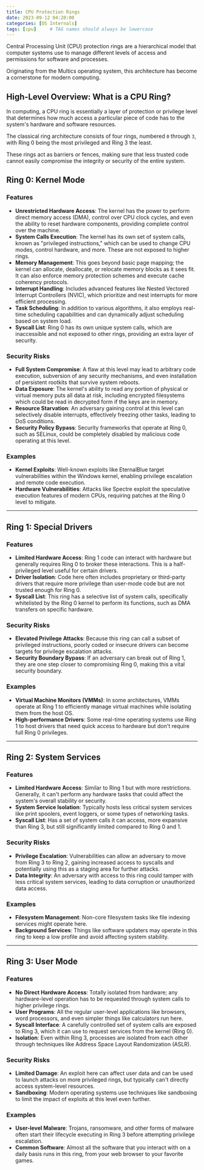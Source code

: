 ```yaml
---
title: CPU Protection Rings
date: 2023-09-12 04:20:00
categories: [OS Internals]
tags: [cpu]     # TAG names should always be lowercase
---
```


Central Processing Unit (CPU) protection rings are a hierarchical model that computer systems use to manage different levels of access and permissions for software and processes. 

Originating from the Multics operating system, this architecture has become a cornerstone for modern computing. 

## High-Level Overview: What is a CPU Ring?

In computing, a CPU ring is essentially a layer of protection or privilege level that determines how much access a particular piece of code has to the system's hardware and software resources. 

The classical ring architecture consists of four rings, numbered `0` through `3`, with Ring 0 being the most privileged and Ring 3 the least. 

These rings act as barriers or fences, making sure that less trusted code cannot easily compromise the integrity or security of the entire system.

## Ring 0: Kernel Mode

### Features

- **Unrestricted Hardware Access**: The kernel has the power to perform direct memory access (DMA), control over CPU clock cycles, and even the ability to reset hardware components, providing complete control over the machine.
- **System Calls Execution**: The kernel has its own set of system calls, known as "privileged instructions," which can be used to change CPU modes, control hardware, and more. These are not exposed to higher rings.
- **Memory Management**: This goes beyond basic page mapping; the kernel can allocate, deallocate, or relocate memory blocks as it sees fit. It can also enforce memory protection schemes and execute cache coherency protocols.
- **Interrupt Handling**: Includes advanced features like Nested Vectored Interrupt Controllers (NVIC), which prioritize and nest interrupts for more efficient processing.
- **Task Scheduling**: In addition to various algorithms, it also employs real-time scheduling capabilities and can dynamically adjust scheduling based on system load.
- **Syscall List**: Ring 0 has its own unique system calls, which are inaccessible and not exposed to other rings, providing an extra layer of security.

### Security Risks

- **Full System Compromise**: A flaw at this level may lead to arbitrary code execution, subversion of any security mechanisms, and even installation of persistent rootkits that survive system reboots.
- **Data Exposure**: The kernel's ability to read any portion of physical or virtual memory puts all data at risk, including encrypted filesystems which could be read in decrypted form if the keys are in memory.
- **Resource Starvation**: An adversary gaining control at this level can selectively disable interrupts, effectively freezing other tasks, leading to DoS conditions.
- **Security Policy Bypass**: Security frameworks that operate at Ring 0, such as SELinux, could be completely disabled by malicious code operating at this level.

### Examples

- **Kernel Exploits**: Well-known exploits like EternalBlue target vulnerabilities within the Windows kernel, enabling privilege escalation and remote code execution.
- **Hardware Vulnerabilities**: Attacks like Spectre exploit the speculative execution features of modern CPUs, requiring patches at the Ring 0 level to mitigate.

---

## Ring 1: Special Drivers

### Features

- **Limited Hardware Access**: Ring 1 code can interact with hardware but generally requires Ring 0 to broker these interactions. This is a half-privileged level useful for certain drivers.
- **Driver Isolation**: Code here often includes proprietary or third-party drivers that require more privilege than user-mode code but are not trusted enough for Ring 0.
- **Syscall List**: This ring has a selective list of system calls, specifically whitelisted by the Ring 0 kernel to perform its functions, such as DMA transfers on specific hardware.

### Security Risks

- **Elevated Privilege Attacks**: Because this ring can call a subset of privileged instructions, poorly coded or insecure drivers can become targets for privilege escalation attacks.
- **Security Boundary Bypass**: If an adversary can break out of Ring 1, they are one step closer to compromising Ring 0, making this a vital security boundary.

### Examples

- **Virtual Machine Monitors (VMMs)**: In some architectures, VMMs operate at Ring 1 to efficiently manage virtual machines while isolating them from the host OS.
- **High-performance Drivers**: Some real-time operating systems use Ring 1 to host drivers that need quick access to hardware but don't require full Ring 0 privileges.

---

## Ring 2: System Services

### Features

- **Limited Hardware Access**: Similar to Ring 1 but with more restrictions. Generally, it can't perform any hardware tasks that could affect the system's overall stability or security.
- **System Service Isolation**: Typically hosts less critical system services like print spoolers, event loggers, or some types of networking tasks.
- **Syscall List**: Has a set of system calls it can access, more expansive than Ring 3, but still significantly limited compared to Ring 0 and 1.

### Security Risks

- **Privilege Escalation**: Vulnerabilities can allow an adversary to move from Ring 3 to Ring 2, gaining increased access to syscalls and potentially using this as a staging area for further attacks.
- **Data Integrity**: An adversary with access to this ring could tamper with less critical system services, leading to data corruption or unauthorized data access.

### Examples

- **Filesystem Management**: Non-core filesystem tasks like file indexing services might operate here.
- **Background Services**: Things like software updaters may operate in this ring to keep a low profile and avoid affecting system stability.

---

## Ring 3: User Mode

### Features

- **No Direct Hardware Access**: Totally isolated from hardware; any hardware-level operation has to be requested through system calls to higher privilege rings.
- **User Programs**: All the regular user-level applications like browsers, word processors, and even simpler things like calculators run here.
- **Syscall Interface**: A carefully controlled set of system calls are exposed to Ring 3, which it can use to request services from the kernel (Ring 0).
- **Isolation**: Even within Ring 3, processes are isolated from each other through techniques like Address Space Layout Randomization (ASLR).

### Security Risks

- **Limited Damage**: An exploit here can affect user data and can be used to launch attacks on more privileged rings, but typically can't directly access system-level resources.
- **Sandboxing**: Modern operating systems use techniques like sandboxing to limit the impact of exploits at this level even further.

### Examples

- **User-level Malware**: Trojans, ransomware, and other forms of malware often start their lifecycle executing in Ring 3 before attempting privilege escalation.
- **Common Software**: Almost all the software that you interact with on a daily basis runs in this ring, from your web browser to your favorite games.
